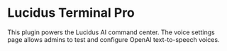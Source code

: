 # Lucidus Terminal Pro

This plugin powers the Lucidus AI command center. The voice settings page allows admins to test and configure OpenAI text-to-speech voices.
